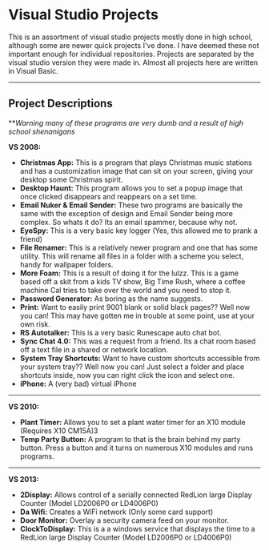 

# Visual Studio Projects
This is an assortment of visual studio projects mostly done in high school, although some are newer quick projects I've done. I have deemed these not important enough for individual repositories. Projects are separated by the visual studio version they were made in. Almost all projects here are written in Visual Basic.


----------
Project Descriptions
-------
***Warning many of these programs are very dumb and a result of high school shenanigans*

**VS 2008:**

 - **Christmas App:** This is a program that plays Christmas music stations and has a customization image that can sit on your screen, giving your desktop some Christmas spirit.
 - **Desktop Haunt:** This program allows you to set a popup image that once clicked disappears and reappears on a set time.
 - **Email Nuker & Email Sender:** These two programs are basically the same with the exception of design and Email Sender being more complex. So whats it do? Its an email spammer, because why not.
 - **EyeSpy:** This is a very basic key logger (Yes, this allowed me to prank a friend)
 - **File Renamer:** This is a relatively newer program and one that has some utility. This will rename all files in a folder with a scheme you select, handy for wallpaper folders.
 - **More Foam:** This is a result of doing it for the lulzz. This is a game based off a skit from a kids TV show, Big Time Rush, where a coffee machine Cal tries to take over the world and you need to stop it.
 - **Password Generator:** As boring as the name suggests.
 - **Print:** Want to easily print 9001 blank or solid black pages?? Well now you can! This may have gotten me in trouble at some point, use at your own risk.
 - **RS Autotalker:** This is a very basic Runescape auto chat bot.
 - **Sync Chat 4.0:** This was a request from a friend. Its a chat room based off a text file in a shared or network location.
 - **System Tray Shortcuts:** Want to have custom shortcuts accessible from your system tray?? Well now you can! Just select a folder and place shortcuts inside, now you can right click the icon and select one.
 - **iPhone:** A (very bad) virtual iPhone  

----------
**VS 2010:**

 - **Plant Timer:** Allows you to set a plant water timer for an X10 module (Requires X10 CM15A)3
 - **Temp Party Button:** A program to that is the brain behind my party button. Press a button and it turns on numerous X10 modules and runs programs.

----------
**VS 2013:**

 - **2Display:** Allows control of a serially connected RedLion large Display Counter (Model LD2006P0 or LD4006P0)
 - **Da Wifi:** Creates a WiFi network (Only some card support)
 - **Door Monitor:** Overlay a security camera feed on your monitor.
 - **ClockToDisplay:** This is a a windows service that displays the time to a RedLion large Display Counter (Model LD2006P0 or LD4006P0)
